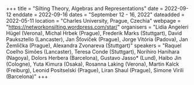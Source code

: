 +++
title = "Silting Theory, Algebras and Representations"
date = 2022-09-12
enddate = 2022-09-16
dates = "September 12 - 16, 2022"
dateadded = 2022-05-11
location = "Charles University, Prague, Czechia"
webpage = "https://networkonsilting.wordpress.com/star/"
organisers = "Lidia Angeleri Hügel (Verona), Michal Hrbek (Prague), Frederik Marks (Stuttgart), David Pauksztello (Lancaster), Jan Šťovíček (Prague), Jorge Vitória (Padova), Jan Žemlička (Prague), Alexandra Zvonareva (Stuttgart)"
speakers = "Raquel Coelho Simões (Lancaster), Teresa Conde (Stuttgart), Norihiro Hanihara (Nagoya), Dolors Herbera (Barcelona), Gustavo Jasso* (Lund), Haibo Jin (Cologne), Yuta Kimura (Osaka), Rosanna Laking (Verona), Martin Kalck (Freiburg), Leonid Positselski (Prague), Liran Shaul (Prague), Simone Virili (Barcelona)"
+++
